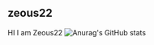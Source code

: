 ## zeous22
HI 
I am  Zeous22 
![Anurag's GitHub stats](https://github-readme-stats.vercel.app/api?username=anuraghazra&show_icons=true&theme=synthwave)


